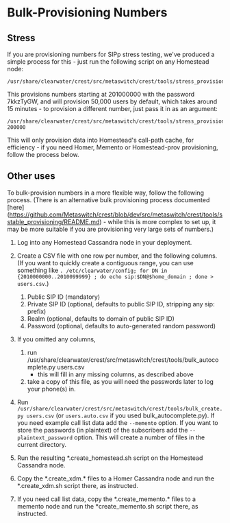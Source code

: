# Bulk-Provisioning Numbers

## Stress

If you are provisioning numbers for SIPp stress testing, we've produced a simple process for this - just run the following script on any Homestead node:

```
/usr/share/clearwater/crest/src/metaswitch/crest/tools/stress_provision.sh
```

This provisions numbers starting at 201000000 with the password 7kkzTyGW, and will provision 50,000 users by default, which takes around 15 minutes - to provision a different number, just pass it in as an argument:

```
/usr/share/clearwater/crest/src/metaswitch/crest/tools/stress_provision.sh 200000
```

This will only provision data into Homestead's call-path cache, for efficiency - if you need Homer, Memento or Homestead-prov provisioning, follow the process below.

## Other uses

To bulk-provision numbers in a more flexible way, follow the following process.  (There is an alternative bulk provisioning process documented [here] (https://github.com/Metaswitch/crest/blob/dev/src/metaswitch/crest/tools/sstable_provisioning/README.md) - while this is more complex to set up, it may be more suitable if you are provisioning very large sets of numbers.)

1.  Log into any Homestead Cassandra node in your deployment.
2.  Create a CSV file with one row per number, and the following
    columns. (If you want to quickly create a contiguous range, you can
    use something like `. /etc/clearwater/config; for DN in {2010000000..2010099999} ; do echo sip:$DN@$home_domain ; done > users.csv`.)
    1.  Public SIP ID (mandatory)
    2.  Private SIP ID (optional, defaults to public SIP ID, stripping any sip: prefix)
    3.  Realm (optional, defaults to domain of public SIP ID)
    4.  Password (optional, defaults to auto-generated random password)
3.  If you omitted any columns,
    1.  run
        /usr/share/clearwater/crest/src/metaswitch/crest/tools/bulk\_autocomplete.py users.csv
        - this will fill in any missing columns, as described above
    2.  take a copy of this file, as you will need the passwords later
        to log your phone(s) in.

4.  Run
    `/usr/share/clearwater/crest/src/metaswitch/crest/tools/bulk_create.py users.csv` (or `users.auto.csv` if you used bulk\_autocomplete.py). If you need example call list data add the `--memento` option. If you want to store the passwords (in plaintext) of the subscribers add the `--plaintext_password` option. This will create a number of files in the current directory.
5.  Run the resulting \*.create\_homestead.sh script on the Homestead Cassandra node.
6.  Copy the \*.create\_xdm.\* files to a Homer Cassandra node and run the \*.create\_xdm.sh script there, as instructed.
7.  If you need call list data, copy the \*.create\_memento.\* files to a memento node and run the \*create\_memento.sh script there, as instructed.

